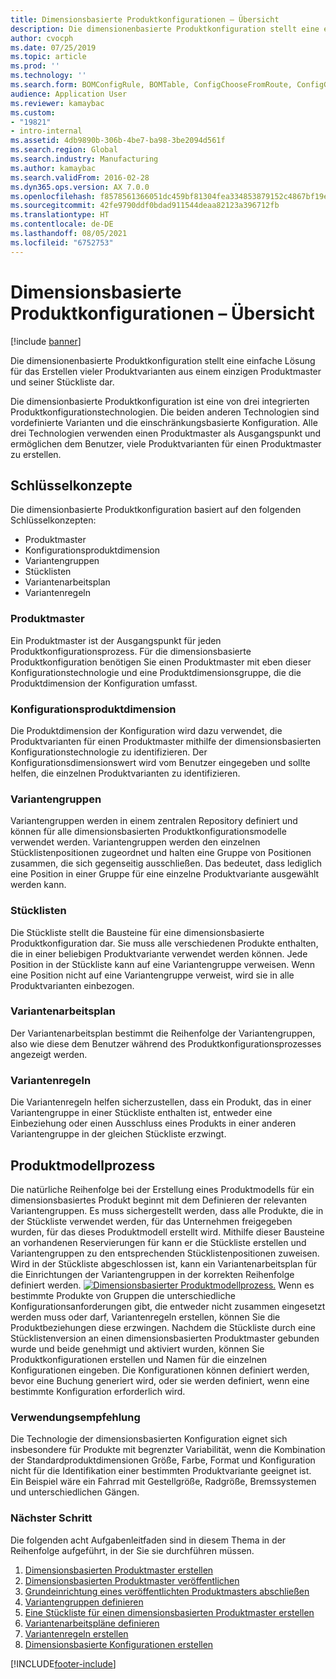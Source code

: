 ```yaml
---
title: Dimensionsbasierte Produktkonfigurationen – Übersicht
description: Die dimensionenbasierte Produktkonfiguration stellt eine einfache Lösung für das Erstellen vieler Produktvarianten aus einem einzigen Produktmaster und seiner Stückliste dar.
author: cvocph
ms.date: 07/25/2019
ms.topic: article
ms.prod: ''
ms.technology: ''
ms.search.form: BOMConfigRule, BOMTable, ConfigChooseFromRoute, ConfigGroup, ConfigHierarchy, EcoResDimensionBasedConfiguration
audience: Application User
ms.reviewer: kamaybac
ms.custom:
- "19821"
- intro-internal
ms.assetid: 4db9890b-306b-4be7-ba98-3be2094d561f
ms.search.region: Global
ms.search.industry: Manufacturing
ms.author: kamaybac
ms.search.validFrom: 2016-02-28
ms.dyn365.ops.version: AX 7.0.0
ms.openlocfilehash: f8578561366051dc459bf81304fea334853879152c4867bf19e72d7a8838bba3
ms.sourcegitcommit: 42fe9790ddf0bdad911544deaa82123a396712fb
ms.translationtype: HT
ms.contentlocale: de-DE
ms.lasthandoff: 08/05/2021
ms.locfileid: "6752753"
---
```

# <a name="dimension-based-product-configuration-overview"></a>Dimensionsbasierte Produktkonfigurationen – Übersicht

[!include [banner](../includes/banner.md)]

Die dimensionenbasierte Produktkonfiguration stellt eine einfache Lösung für das Erstellen vieler Produktvarianten aus einem einzigen Produktmaster und seiner Stückliste dar.

Die dimensionbasierte Produktkonfiguration ist eine von drei integrierten Produktkonfigurationstechnologien. Die beiden anderen Technologien sind vordefinierte Varianten und die einschränkungsbasierte Konfiguration. Alle drei Technologien verwenden einen Produktmaster als Ausgangspunkt und ermöglichen dem Benutzer, viele Produktvarianten für einen Produktmaster zu erstellen.

## <a name="key-concepts"></a>Schlüsselkonzepte
Die dimensionbasierte Produktkonfiguration basiert auf den folgenden Schlüsselkonzepten:

-   Produktmaster
-   Konfigurationsproduktdimension
-   Variantengruppen
-   Stücklisten
-   Variantenarbeitsplan
-   Variantenregeln

### <a name="product-masters"></a>Produktmaster

Ein Produktmaster ist der Ausgangspunkt für jeden Produktkonfigurationsprozess. Für die dimensionsbasierte Produktkonfiguration benötigen Sie einen Produktmaster mit eben dieser Konfigurationstechnologie und eine Produktdimensionsgruppe, die die Produktdimension der Konfiguration umfasst.

### <a name="configuration-product-dimension"></a>Konfigurationsproduktdimension

Die Produktdimension der Konfiguration wird dazu verwendet, die Produktvarianten für einen Produktmaster mithilfe der dimensionsbasierten Konfigurationstechnologie zu identifizieren. Der Konfigurationsdimensionswert wird vom Benutzer eingegeben und sollte helfen, die einzelnen Produktvarianten zu identifizieren.

### <a name="configuration-groups"></a>Variantengruppen

Variantengruppen werden in einem zentralen Repository definiert und können für alle dimensionsbasierten Produktkonfigurationsmodelle verwendet werden. Variantengruppen werden den einzelnen Stücklistenpositionen zugeordnet und halten eine Gruppe von Positionen zusammen, die sich gegenseitig ausschließen. Das bedeutet, dass lediglich eine Position in einer Gruppe für eine einzelne Produktvariante ausgewählt werden kann.

### <a name="bill-of-materials-bom"></a>Stücklisten

Die Stückliste stellt die Bausteine für eine dimensionsbasierte Produktkonfiguration dar. Sie muss alle verschiedenen Produkte enthalten, die in einer beliebigen Produktvariante verwendet werden können. Jede Position in der Stückliste kann auf eine Variantengruppe verweisen. Wenn eine Position nicht auf eine Variantengruppe verweist, wird sie in alle Produktvarianten einbezogen.

### <a name="configuration-route"></a>Variantenarbeitsplan

Der Variantenarbeitsplan bestimmt die Reihenfolge der Variantengruppen, also wie diese dem Benutzer während des Produktkonfigurationsprozesses angezeigt werden.

### <a name="configuration-rules"></a>Variantenregeln

Die Variantenregeln helfen sicherzustellen, dass ein Produkt, das in einer Variantengruppe in einer Stückliste enthalten ist, entweder eine Einbeziehung oder einen Ausschluss eines Produkts in einer anderen Variantengruppe in der gleichen Stückliste erzwingt.

## <a name="product-modeling-process"></a>Produktmodellprozess
Die natürliche Reihenfolge bei der Erstellung eines Produktmodells für ein dimensionsbasiertes Produkt beginnt mit dem Definieren der relevanten Variantengruppen. Es muss sichergestellt werden, dass alle Produkte, die in der Stückliste verwendet werden, für das Unternehmen freigegeben wurden, für das dieses Produktmodell erstellt wird. Mithilfe dieser Bausteine an vorhandenen Reservierungen für kann er die Stückliste erstellen und Variantengruppen zu den entsprechenden Stücklistenpositionen zuweisen. Wird in der Stückliste abgeschlossen ist, kann ein Variantenarbeitsplan für die Einrichtungen der Variantengruppen in der korrekten Reihenfolge definiert werden. [![Dimensionsbasierter Produktmodellprozess.](./media/dimension-based-product-modeling-process-v1.png)](./media/dimension-based-product-modeling-process-v1.png) Wenn es bestimmte Produkte von Gruppen die unterschiedliche Konfigurationsanforderungen gibt, die entweder nicht zusammen eingesetzt werden muss oder darf, Variantenregeln erstellen, können Sie die Produktbeziehungen diese erzwingen. Nachdem die Stückliste durch eine Stücklistenversion an einen dimensionsbasierten Produktmaster gebunden wurde und beide genehmigt und aktiviert wurden, können Sie Produktkonfigurationen erstellen und Namen für die einzelnen Konfigurationen eingeben. Die Konfigurationen können definiert werden, bevor eine Buchung generiert wird, oder sie werden definiert, wenn eine bestimmte Konfiguration erforderlich wird.

### <a name="suggested-use"></a>Verwendungsempfehlung

Die Technologie der dimensionsbasierten Konfiguration eignet sich insbesondere für Produkte mit begrenzter Variabilität, wenn die Kombination der Standardproduktdimensionen Größe, Farbe, Format und Konfiguration nicht für die Identifikation einer bestimmten Produktvariante geeignet ist. Ein Beispiel wäre ein Fahrrad mit Gestellgröße, Radgröße, Bremssystemen und unterschiedlichen Gängen.

### <a name="next-step"></a>Nächster Schritt 

Die folgenden acht Aufgabenleitfaden sind in diesem Thema in der Reihenfolge aufgeführt, in der Sie sie durchführen müssen. 

1.  [Dimensionsbasierten Produktmaster erstellen](tasks/create-dimension-based-product-master.md)
2.  [Dimensionsbasierten Produktmaster veröffentlichen](tasks/release-dimension-based-product-master.md)
3.  [Grundeinrichtung eines veröffentlichten Produktmasters abschließen](tasks/complete-basic-setup-released-product-master.md)
4.  [Variantengruppen definieren](tasks/define-configuration-groups.md)
5.  [Eine Stückliste für einen dimensionsbasierten Produktmaster erstellen](tasks/create-bill-materials-dimension-based-product-master.md)
6.  [Variantenarbeitspläne definieren](tasks/define-configuration-route.md)
7.  [Variantenregeln erstellen](tasks/create-configuration-rules.md)
8.  [Dimensionsbasierte Konfigurationen erstellen](tasks/create-dimension-based-configurations.md)



[!INCLUDE[footer-include](../../includes/footer-banner.md)]